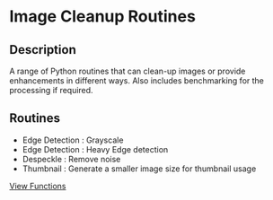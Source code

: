 # Image Cleanup Routines

## Description
A range of Python routines that can clean-up images or provide enhancements in different ways.
Also includes benchmarking for the processing if required.

## Routines

- Edge Detection : Grayscale
- Edge Detection : Heavy Edge detection
- Despeckle : Remove noise
- Thumbnail : Generate a smaller image size for thumbnail usage

[View Functions](./functions/README.md)